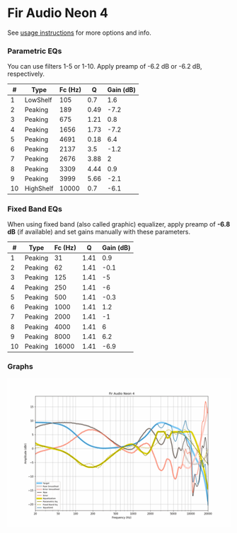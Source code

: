 # Fir Audio Neon 4
See [usage instructions](https://github.com/jaakkopasanen/AutoEq#usage) for more options and info.

### Parametric EQs
You can use filters 1-5 or 1-10. Apply preamp of -6.2 dB or -6.2 dB, respectively.

|   # | Type      |   Fc (Hz) |    Q |   Gain (dB) |
|-----|-----------|-----------|------|-------------|
|   1 | LowShelf  |       105 | 0.7  |         1.6 |
|   2 | Peaking   |       189 | 0.49 |        -7.2 |
|   3 | Peaking   |       675 | 1.21 |         0.8 |
|   4 | Peaking   |      1656 | 1.73 |        -7.2 |
|   5 | Peaking   |      4691 | 0.18 |         6.4 |
|   6 | Peaking   |      2137 | 3.5  |        -1.2 |
|   7 | Peaking   |      2676 | 3.88 |         2   |
|   8 | Peaking   |      3309 | 4.44 |         0.9 |
|   9 | Peaking   |      3999 | 5.66 |        -2.1 |
|  10 | HighShelf |     10000 | 0.7  |        -6.1 |

### Fixed Band EQs
When using fixed band (also called graphic) equalizer, apply preamp of **-6.8 dB** (if available) and set gains manually with these parameters.

|   # | Type    |   Fc (Hz) |    Q |   Gain (dB) |
|-----|---------|-----------|------|-------------|
|   1 | Peaking |        31 | 1.41 |         0.9 |
|   2 | Peaking |        62 | 1.41 |        -0.1 |
|   3 | Peaking |       125 | 1.41 |        -5   |
|   4 | Peaking |       250 | 1.41 |        -6   |
|   5 | Peaking |       500 | 1.41 |        -0.3 |
|   6 | Peaking |      1000 | 1.41 |         1.2 |
|   7 | Peaking |      2000 | 1.41 |        -1   |
|   8 | Peaking |      4000 | 1.41 |         6   |
|   9 | Peaking |      8000 | 1.41 |         6.2 |
|  10 | Peaking |     16000 | 1.41 |        -6.9 |

### Graphs
![](./Fir%20Audio%20Neon%204.png)
